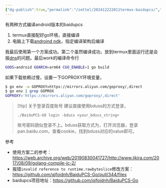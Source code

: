 ```yaml
---
{"dg-publish":true,"permalink":"/zettel/202412222011termux-baidupcs/","title":202412222011,"tags":["baidupcs","termux","android"]}
---
```


有两种方式编译android版本的baidupcs

1. termux直接配好go环境，直接编译
2. 电脑上下载[androind ndk](https://developer.android.com/ndk/downloads/index.html?hl=zh-cn)，指定编译架构后编译

我最后使用第一个方案成功。第二个虽然编译成功，放到termux里面运行还是会报[dns](https://github.com/qjfoidnh/BaiduPCS-Go/issues/107)的问题。最后work的编译命令行

```bash
GOOS=android GOARCH=arm64 CGO_ENABLE=1 go build  
```

如果下载依赖过慢，设置一下GOPROXY环境变量，

```bash
$ go env -w GOPROXY=https://mirrors.aliyun.com/goproxy/,direct
$ go env | grep GOPROX
GOPROXY='https://mirrors.aliyun.com/goproxy/,direct'
```

> [!tip] 关于登录百度账号
> 建议直接使用bduss的方式登录，
>
>     ./BaiduPCS-GO login -bduss <your_bduss_string>
> 账号密码貌似登录不上。bduss获取方式为，打开浏览器，登录pan.baidu.com，查看cookie，找到bduss对应的value即可。


参考

- 使用方案二的参考：https://web.archive.org/web/20190830041727/http://www.iikira.com/2017/08/09/golang-compile-jc-2/
- 报错`invalid reference to runtime.rawbyteslice`修改方案：https://github.com/qjfoidnh/BaiduPCS-Go/pull/344/files
- baidupcs项目地址：https://github.com/qjfoidnh/BaiduPCS-Go